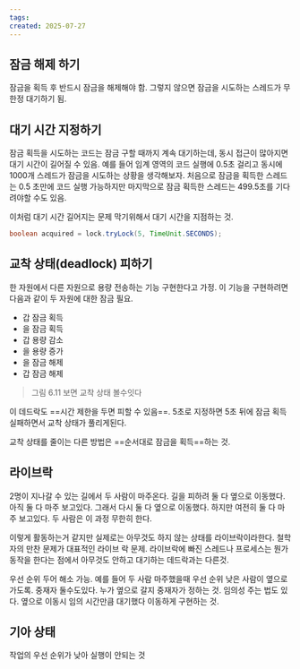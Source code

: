 ```yaml
---
tags:
created: 2025-07-27
---
```

## 잠금 해제 하기
잠금을 획득 후 반드시 잠금을 해제해야 함. 그렇지 않으면 잠금을 시도하는 스레드가 무한정 대기하기 됨.

## 대기 시간 지정하기
잠금 획득을 시도하는 코드는 잠금 구할 때까지 계속 대기하는데, 동시 접근이 많아지면 대기 시간이 길어질 수 있음. 예를 들어 임계 영역의 코드 실행에 0.5초 걸리고 동시에 1000개 스레드가 잠금을 시도하는 상황을 생각해보자. 처음으로 잠금을 획득한 스레드는 0.5 초만에 코드 실행 가능하지만 마지막으로 잠금 획득한 스레드는 499.5초를 기다려야할 수도 있음.

이처럼 대기 시간 길어지는 문제 막기위해서 대기 시간을 지점하는 것.

```java
boolean acquired = lock.tryLock(5, TimeUnit.SECONDS);
```

## 교착 상태(deadlock) 피하기
한 자원에서 다른 자원으로 용량 전송하는 기능 구현한다고 가정. 이 기능을 구현하려면 다음과 같이 두 자원에 대한 잠금 필요.
- 갑 잠금 획득
- 을 잠금 획득
- 갑 용량 감소
- 을 용량 증가
- 을 잠금 해제
- 갑 잠금 해제

> 그림 6.11 보면 교착 상태 볼수잇다

이 데드락도 ==시간 제한을 두면 피할 수 있음==. 5초로 지정하면 5초 뒤에 잠금 획득 실패하면서 교착 상태가 풀리게된다.

교착 상태를 줄이는 다른 방법은 ==순서대로 잠금을 획득==하는 것.

## 라이브락
2명이 지나갈 수 있는 길에서 두 사람이  마주온다. 길을 피하려 둘 다 옆으로 이동했다. 아직 둘 다 마주 보고있다. 그래서 다시 둘 다 옆으로 이동했다. 하지만 여전히 둘 다 마주 보고있다. 두 사람은 이 과정 무한히 한다. 

이렇게 활동하는거 같지만 실제로는 아무것도 하지 않는 상태를 라이브락이라한다. 철학자의 만찬 문제가 대표적인 라이브 락 문제. 라이브락에 빠진 스레드나 프로세스는 뭔가 동작을 한다는 점에서 아무것도 안하고 대기하는 데드락과는 다른것.

우선 순위 두어 해소 가능. 예를 들어 두 사람 마주했을때 우선 순위 낮은 사람이 옆으로가도록. 중재자 둘수도있다. 누가 옆으로 갈지 중재자가 정하는 것. 임의성 주는 법도 있다. 옆으로 이동시 임의 시간만큼 대기했다 이동하게 구현하는 것.

## 기아 상태
작업의 우선 순위가 낮아 실행이 안되는 것
